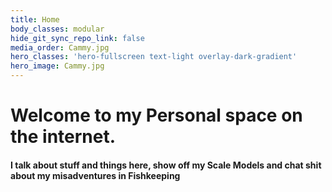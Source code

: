 ```yaml
---
title: Home
body_classes: modular
hide_git_sync_repo_link: false
media_order: Cammy.jpg
hero_classes: 'hero-fullscreen text-light overlay-dark-gradient'
hero_image: Cammy.jpg
---
```


# Welcome to my Personal space on the internet.

#### I talk about stuff and things here, show off my Scale Models and chat shit about my misadventures in Fishkeeping